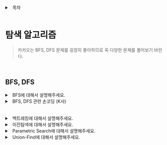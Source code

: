 <details>
<summary>&nbsp; 목차</summary>

---

## [Algorithm](./README.md)

#### [정렬](./sort.md)

#### [그래프 알고리즘](./graph.md)
  - [MST 알고리즘](./graph.md#mst-알고리즘)
  - [최단경로](./graph.md#최단경로)

#### 탐색 알고리즘

[( 홈으로 )](../README.md)

---

</details>

<br>

# 탐색 알고리즘

> 카카오는 BFS, DFS 문제를 굉장히 좋아하므로 꼭 다양한 문제를 풀어보기 바란다.

<br>

## BFS, DFS

<details>
<summary>&nbsp; BFS에 대해서 설명해주세요.</summary>

---

- 가중치가 없는 그래프에서 최단경로 찾기
  - Qeueu로 탐색
  - 방문하지않으면 경로 추가
- 경로 추적
  - 다음 정점을 방문했을 때 이전 정점의 정보를 저장

---

</details>

<details>
<summary>&nbsp; BFS, DFS 관련 손코딩 (K사)</summary>

---

- 미로 탐색, 방문 여부 기록 등 다양한 조건을 요구할 수 있다.
- 실제 기능 요구사항이 있다면 함수명 작성도 신경쓰자 ^^ `const dfs = () => {...}` 사절

---

</details>

<br>


<br>


<details>
<summary>&nbsp; 백트레킹에 대해서 설명해주세요.</summary>

---

`가지치기`

- DFS로 모든 경로를 탐색할 수 있지만 O(N!)되어 시간초과될 수 있다.
- **가지치기**를 통해서 효율성을 최적화 한다.
  - 해를 찾는 도중 지금 경로가 해가 될 것 같지 않으면 더이상 탐색 X
  - 특정 조건을 만족하는 경우만 살펴본다.

---

</details>

<details>
<summary>&nbsp; 이진탐색에 대해서 설명해주세요.</summary>

---

- O(logN)으로 target의 존재여부 및 위치를 구할 수 있다.
- 알고리즘 풀 때 배열 인덱스를 탐색하는 것이 아닌 결과값(최대, 최소)를 탐색하자

```js
const int = (n) => Math.floor(n);
let m, l = 0, r = max;

while(l < r){
    m = int((l + r) / 2);
    /* 로직 */
    if(/* 조건 */) r = m + 1;
    else l = m + 1;
}

console.log(l)
```

---

</details>

<details>
<summary>&nbsp; Parametric Search에 대해서 설명해주세요.</summary>

---

- 매개변수 탐색
- 조건을 만족하는 최대값을 구하는 방법이다.
  - 내부적으로 이진탐색을 활용
  - 어느 시점에서 조건이 변하게 되는지를 파악

---

</details>

<details>
<summary>&nbsp; Union-Find에 대해서 설명해주세요.</summary>

---

- 서로 **중복되지 않는 부분 집합들을 표현**할 때 사용되는 알고리즘이다.
  - union 함수와 find 함수를 활용하여 각 원소들이 속한 집합을 다룬다.
  - Kruskal 알고리즘에서 사용된다.
- find를 최적화하기 위해 `경로압축`
  - 최악의 경우 find를 수행시 O(N)이 소요된다.
  - 이에 find하면서 root를 최신화를 한다.
- union에서 최적화하기 위해 `union-by-rank`
  - rank에 트리의 높이를 저장한다.
  - 항상 낮은 트리를 높은 트리에 union한다.

```js
const max = 1000
const root = [...Array(max)].map((_, i) => i);
// O(n)
const find = (x) => {
    if(root[x] === x) return x
    // 경로 압축
    return root[x] = find(root[x]);
}

// O(n)
const union = (a, b) => {
    const x = find(a);
    const y = find(b);

    if(x === y) return;
    
    // union-by-rank
    if(rank[x] < rank[y]) root[x] = y;
    else {
        root[y] = x;
        if(rank[x] === rank[y]) rank[x]++;
    }
}
```


---

</details>

<br>
